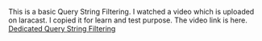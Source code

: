 This is a basic Query String Filtering. I watched a video which is uploaded on laracast. I copied it for learn and test purpose. The video link is here. [Dedicated Query String Filtering](https://laracasts.com/series/eloquent-techniques/episodes/4)
